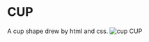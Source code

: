 # CUP
A cup shape drew by html and css.
![cup CUP](http://7xi5jz.com1.z0.glb.clouddn.com/cup.png?attname=&e=1426771112&token=hrJj0MtENCY7PPRg9pd3Z-vtF6VMPt6QxsVoMvNu:ZAed5znQuAPih0Uvs-oXCTGbVmg)
